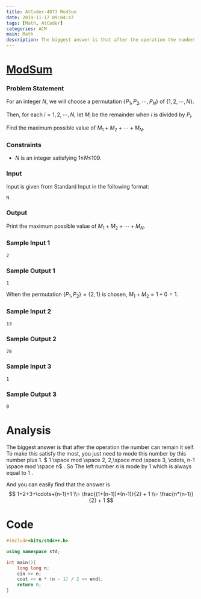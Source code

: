 ```yaml
---
title: AtCoder-4873 ModSum
date: 2019-11-17 09:04:47
tags: [Math, AtCoder]
categories: ACM
main: Math
description: The biggest answer is that after the operation the number can remain it self.
---
```


# [ModSum](https://abc139.contest.atcoder.jp/tasks/abc139_d?lang=en)

### Problem Statement

For an integer *N*, we will choose a permutation $\{P_1,P_2,\cdots,P_N\}$ of $\{1,2,\cdots,N\}$.

Then, for each $i =1,2,\cdots,N$, let $M_i$ be the remainder when $i$ is divided by $P_i$.

Find the maximum possible value of $M_1+M_2+\cdots+M_N$.

<!--more-->

### Constraints

- *N* is an integer satisfying 1≤*N*≤109.

### Input

Input is given from Standard Input in the following format:

```
N
```

### Output

Print the maximum possible value of $M_1+M_2+\cdots+M_{N}$.

### Sample Input 1

```
2
```

### Sample Output 1

```
1
```

When the permutation $\{P_1,P_2\}=\{2,1\}$ is chosen, $M_1+M_2=1+0=1$.

### Sample Input 2

```
13
```

### Sample Output 2

```
78
```

### Sample Input 3

```
1
```

### Sample Output 3

```
0
```

# Analysis

The biggest answer is that after the operation the number can remain it self. To make this satisfy the most, you just need to mode this number by this number plus 1.  $ 1 \space mod \space 2, 2,\space mod \space 3, \cdots, n-1 \space mod \space n$ . So The left number $n$ is mode by $1$ which is always equal to $1$ .

And you can easily find that the answer is 
$$
1+2+3+\cdots+(n-1)+1 \\= \frac{(1+(n-1))*(n-1)}{2} + 1 \\= \frac{n*(n-1)}{2} + 1
$$

# Code

```c++
#include<bits/stdc++.h>

using namespace std;

int main(){
	long long n;
	cin >> n;
	cout << n * (n - 1) / 2 << endl;
	return 0;
}
```